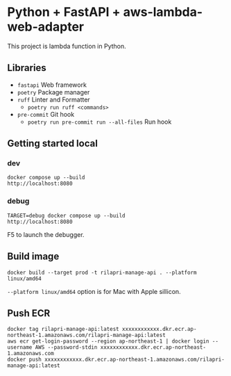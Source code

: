 # Python + FastAPI + aws-lambda-web-adapter
This project is lambda function in Python.

## Libraries
- `fastapi` Web framework
- `poetry` Package manager
- `ruff` Linter and Formatter
  - `poetry run ruff <commands>`
- `pre-commit` Git hook
  - `poetry run pre-commit run --all-files` Run hook

## Getting started local
### dev
```
docker compose up --build
http://localhost:8080
```
### debug
```
TARGET=debug docker compose up --build
http://localhost:8080
```
F5 to launch the debugger. 

## Build image
```
docker build --target prod -t rilapri-manage-api . --platform linux/amd64
```

`--platform linux/amd64` option is for Mac with Apple sillicon.

## Push ECR
```
docker tag rilapri-manage-api:latest xxxxxxxxxxxx.dkr.ecr.ap-northeast-1.amazonaws.com/rilapri-manage-api:latest
aws ecr get-login-password --region ap-northeast-1 | docker login --username AWS --password-stdin xxxxxxxxxxxx.dkr.ecr.ap-northeast-1.amazonaws.com
docker push xxxxxxxxxxxx.dkr.ecr.ap-northeast-1.amazonaws.com/rilapri-manage-api:latest
```